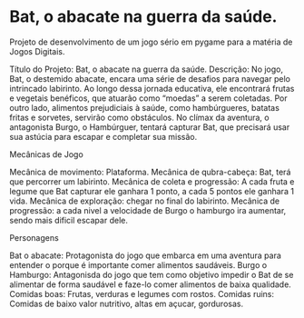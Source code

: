 # Bat, o abacate na guerra da saúde.
Projeto de desenvolvimento de um jogo sério em pygame para a matéria de Jogos Digitais. 

Título do Projeto: Bat, o abacate na guerra da saúde.
Descrição: 
No jogo, Bat, o destemido abacate, encara uma série de desafios para navegar pelo intrincado labirinto. Ao 
longo dessa jornada educativa, ele encontrará frutas e vegetais benéficos, que atuarão como “moedas” a 
serem coletadas. Por outro lado, alimentos prejudiciais à saúde, como hambúrgueres, batatas fritas e 
sorvetes, servirão como obstáculos. No clímax da aventura, o antagonista Burgo, o Hambúrguer, tentará 
capturar Bat, que precisará usar sua astúcia para escapar e completar sua missão.

Mecânicas de Jogo
 
Mecânica de movimento: Plataforma.
Mecânica de qubra-cabeça: Bat, terá que percorrer um labirinto.
Mecânica de coleta e progressão: A cada fruta e legume que Bat capturar ele ganhara 1 ponto, a cada 5 pontos ele ganhara 1 vida.
Mecânica de exploração: chegar no final do labirinto.
Mecânica de progressão: a cada nivel a velocidade de Burgo o hamburgo ira aumentar, sendo mais dificil escapar dele.

Personagens

Bat o abacate: Protagonista do jogo que embarca em uma aventura para entender o porque é importante comer alimentos saudáveis.
Burgo o Hamburgo: Antagonisda do jogo que tem como objetivo impedir o Bat de se alimentar de forma saudável e faze-lo comer alimentos de baixa qualidade.
Comidas boas: Frutas, verduras e legumes com rostos.
Comidas ruins: Comidas de baixo valor nutritivo, altas em açucar, gordurosas.

